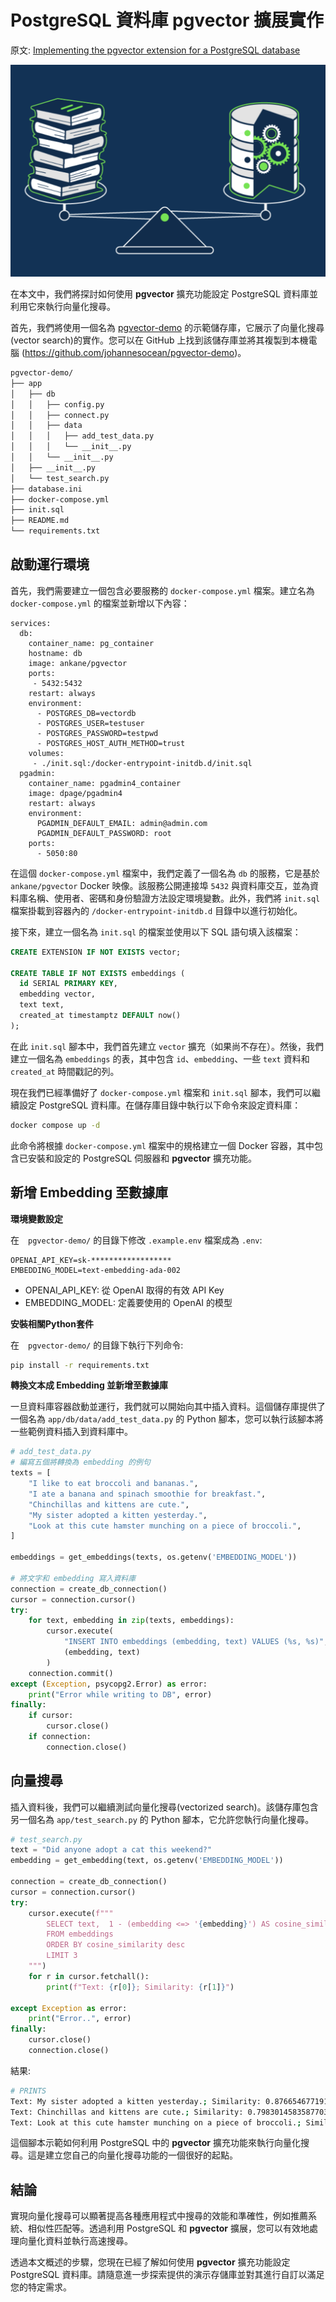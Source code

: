 # PostgreSQL 資料庫 pgvector 擴展實作

原文: [Implementing the pgvector extension for a PostgreSQL database](https://medium.com/@johannes.ocean/setting-up-a-postgres-database-with-the-pgvector-extension-10ab7ff212cc)

![](./assets/pgvector.png)

在本文中，我們將探討如何使用 **pgvector** 擴充功能設定 PostgreSQL 資料庫並利用它來執行向量化搜尋。

首先，我們將使用一個名為 [pgvector-demo](https://github.com/johannesocean/pgvector-demo) 的示範儲存庫，它展示了向量化搜尋(vector search)的實作。您可以在 GitHub 上找到該儲存庫並將其複製到本機電腦 (https://github.com/johannesocean/pgvector-demo)。

```bash
pgvector-demo/
├── app
│   ├── db
│   │   ├── config.py
│   │   ├── connect.py
│   │   ├── data
│   │   │   ├── add_test_data.py
│   │   │   └── __init__.py
│   │   └── __init__.py
│   ├── __init__.py
│   └── test_search.py
├── database.ini
├── docker-compose.yml
├── init.sql
├── README.md
└── requirements.txt
```

## 啟動運行環境

首先，我們需要建立一個包含必要服務的 `docker-compose.yml` 檔案。建立名為 `docker-compose.yml` 的檔案並新增以下內容：

```docker
services:
  db:
    container_name: pg_container
    hostname: db
    image: ankane/pgvector
    ports:
     - 5432:5432
    restart: always
    environment:
      - POSTGRES_DB=vectordb
      - POSTGRES_USER=testuser
      - POSTGRES_PASSWORD=testpwd
      - POSTGRES_HOST_AUTH_METHOD=trust
    volumes:
     - ./init.sql:/docker-entrypoint-initdb.d/init.sql
  pgadmin:
    container_name: pgadmin4_container
    image: dpage/pgadmin4
    restart: always
    environment:
      PGADMIN_DEFAULT_EMAIL: admin@admin.com
      PGADMIN_DEFAULT_PASSWORD: root
    ports:
      - 5050:80
```

在這個 `docker-compose.yml` 檔案中，我們定義了一個名為 `db` 的服務，它是基於 `ankane/pgvector` Docker 映像。該服務公開連接埠 `5432` 與資料庫交互，並為資料庫名稱、使用者、密碼和身份驗證方法設定環境變數。此外，我們將 `init.sql` 檔案掛載到容器內的 `/docker-entrypoint-initdb.d` 目錄中以進行初始化。

接下來，建立一個名為 `init.sql` 的檔案並使用以下 SQL 語句填入該檔案：

```sql title="init.sql"
CREATE EXTENSION IF NOT EXISTS vector;

CREATE TABLE IF NOT EXISTS embeddings (
  id SERIAL PRIMARY KEY,
  embedding vector,
  text text,
  created_at timestamptz DEFAULT now()
);
```

在此 `init.sql` 腳本中，我們首先建立 `vector` 擴充（如果尚不存在）。然後，我們建立一個名為 `embeddings` 的表，其中包含 `id`、`embedding`、一些 `text` 資料和`created_at` 時間戳記的列。

現在我們已經準備好了 `docker-compose.yml` 檔案和 `init.sql` 腳本，我們可以繼續設定 PostgreSQL 資料庫。在儲存庫目錄中執行以下命令來設定資料庫：

```bash
docker compose up -d
```

此命令將根據 `docker-compose.yml` 檔案中的規格建立一個 Docker 容器，其中包含已安裝和設定的 PostgreSQL 伺服器和 **pgvector** 擴充功能。

## 新增 Embedding 至數據庫

**環境變數設定**

在　`pgvector-demo/` 的目錄下修改 `.example.env` 檔案成為 `.env`:

``` title=".env"
OPENAI_API_KEY=sk-******************
EMBEDDING_MODEL=text-embedding-ada-002
```

- OPENAI_API_KEY: 從 OpenAI 取得的有效 API Key
- EMBEDDING_MODEL: 定義要使用的 OpenAI 的模型

**安裝相關Python套件**

在　`pgvector-demo/` 的目錄下執行下列命令:

```bash
pip install -r requirements.txt
```

**轉換文本成 Embedding 並新增至數據庫**

一旦資料庫容器啟動並運行，我們就可以開始向其中插入資料。這個儲存庫提供了一個名為 `app/db/data/add_test_data.py` 的 Python 腳本，您可以執行該腳本將一些範例資料插入到資料庫中。

```python title="app/db/data/add_test_data.py"
# add_test_data.py
# 編寫五個將轉換為 embedding 的例句
texts = [
    "I like to eat broccoli and bananas.",
    "I ate a banana and spinach smoothie for breakfast.",
    "Chinchillas and kittens are cute.",
    "My sister adopted a kitten yesterday.",
    "Look at this cute hamster munching on a piece of broccoli.",
]

embeddings = get_embeddings(texts, os.getenv('EMBEDDING_MODEL'))

# 將文字和 embedding 寫入資料庫
connection = create_db_connection()
cursor = connection.cursor()
try:
    for text, embedding in zip(texts, embeddings):
        cursor.execute(
            "INSERT INTO embeddings (embedding, text) VALUES (%s, %s)",
            (embedding, text)
        )
    connection.commit()
except (Exception, psycopg2.Error) as error:
    print("Error while writing to DB", error)
finally:
    if cursor:
        cursor.close()
    if connection:
        connection.close()
```

## 向量搜尋

插入資料後，我們可以繼續測試向量化搜尋(vectorized search)。該儲存庫包含另一個名為 `app/test_search.py`​​ 的 Python 腳本，它允許您執行向量化搜尋。

```python title="app/test_search.py"
# test_search.py
text = "Did anyone adopt a cat this weekend?"
embedding = get_embedding(text, os.getenv('EMBEDDING_MODEL'))

connection = create_db_connection()
cursor = connection.cursor()
try:
    cursor.execute(f"""
        SELECT text,  1 - (embedding <=> '{embedding}') AS cosine_similarity
        FROM embeddings
        ORDER BY cosine_similarity desc
        LIMIT 3
    """)
    for r in cursor.fetchall():
        print(f"Text: {r[0]}; Similarity: {r[1]}")

except Exception as error:
    print("Error..", error)
finally:
    cursor.close()
    connection.close()
```

結果:

```bash
# PRINTS
Text: My sister adopted a kitten yesterday.; Similarity: 0.876654677191657
Text: Chinchillas and kittens are cute.; Similarity: 0.7983014583587703
Text: Look at this cute hamster munching on a piece of broccoli.; Similarity: 0.7650997902720689
```

這個腳本示範如何利用 PostgreSQL 中的 **pgvector** 擴充功能來執行向量化搜尋。這是建立您自己的向量化搜尋功能的一個很好的起點。

## 結論

實現向量化搜尋可以顯著提高各種應用程式中搜尋的效能和準確性，例如推薦系統、相似性匹配等。透過利用 PostgreSQL 和 **pgvector** 擴展，您可以有效地處理向量化資料並執行高速搜尋。

透過本文概述的步驟，您現在已經了解如何使用 **pgvector** 擴充功能設定 PostgreSQL 資料庫。請隨意進一步探索提供的演示存儲庫並對其進行自訂以滿足您的特定需求。